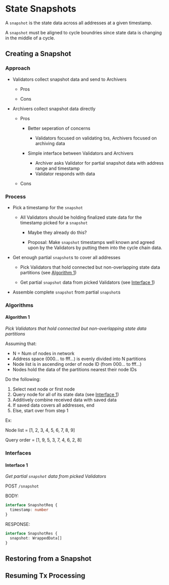 # State Snapshots

A `snapshot` is the state data across all addresses at a given timestamp.

A `snapshot` must be aligned to cycle boundries since state data is changing in
the middle of a cycle.

## Creating a Snapshot

### Approach

* Validators collect snapshot data and send to Archivers

  * Pros

  * Cons

* Archivers collect snapshot data directly

  * Pros

    * Better seperation of concerns

      * Validators focused on validating txs, Archivers focused on archiving
        data

    * Simple interface between Validators and Archivers

      * Archiver asks Validator for partial snapshot data with address range
        and timestamp
      * Validator responds with data

  * Cons

### Process

* Pick a timestamp for the `snapshot`

  * All Validators should be holding finalized state data for the timestamp
    picked for a `snapshot`

    * Maybe they already do this?

    * Proposal: Make `snapshot` timestamps well known and agreed upon by the
      Validators by putting them into the cycle chain data.

* Get enough partial `snapshot`s to cover all addresses

  * Pick Validators that hold connected but non-overlapping state data
    partitions (see [Algorithm 1](#algorithm-1))

  * Get partial `snapshot` data from picked Validators (see [Interface 1](#interface-1))

* Assemble complete `snapshot` from partial `snapshot`s

### Algorithms

#### Algorithm 1

_Pick Validators that hold connected but non-overlapping state data partitions_

Assuming that:

  * N = Num of nodes in network
  * Address space (000... to fff...) is evenly divided into N partitions
  * Node list is in ascending order of node ID (from 000... to fff...)
  * Nodes hold the data of the partitions nearest their node IDs

Do the following:

  1. Select next node or first node
  2. Query node for all of its state data (see [Interface 1](#interface-1))
  3. Additively combine received data with saved data
  4. If saved data covers all addresses, end
  5. Else, start over from step 1

Ex:

Node list = [1, 2, 3, 4, 5, 6, 7, 8, 9]

Query order = [1, 9, 5, 3, 7, 4, 6, 2, 8]

### Interfaces

#### Interface 1

_Get partial `snapshot` data from picked Validators_

POST `/snapshot`

BODY:

```ts
interface SnapshotReq {
  timestamp: number
}
```

RESPONSE:

```ts
interface SnapshotRes {
  snapshot: WrappedData[]
}
```

## Restoring from a Snapshot

## Resuming Tx Processing